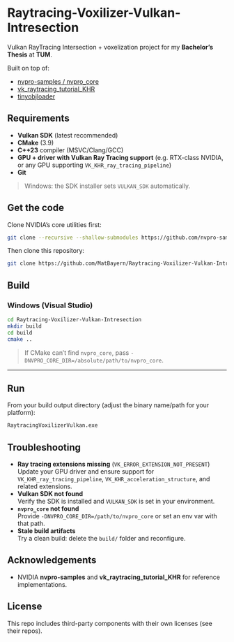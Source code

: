 # Raytracing-Voxilizer-Vulkan-Intresection

Vulkan RayTracing Intersection + voxelization project for my **Bachelor’s Thesis** at **TUM**.

Built on top of:

- [nvpro-samples / nvpro_core](https://github.com/nvpro-samples/nvpro_core)
- [vk_raytracing_tutorial_KHR](https://github.com/nvpro-samples/vk_raytracing_tutorial_KHR)
- [tinyobjloader](https://github.com/tinyobjloader/tinyobjloader)


## Requirements

- **Vulkan SDK** (latest recommended)
- **CMake** (3.9)
- **C++23** compiler (MSVC/Clang/GCC)
- **GPU + driver with Vulkan Ray Tracing support**  (e.g. RTX-class NVIDIA, or any GPU supporting `VK_KHR_ray_tracing_pipeline`)
- **Git**

> Windows: the SDK installer sets `VULKAN_SDK` automatically.  


## Get the code

Clone NVIDIA’s core utilities first:

```bash
git clone --recursive --shallow-submodules https://github.com/nvpro-samples/nvpro_core.git
```

Then clone this repository:

```bash
git clone https://github.com/MatBayern/Raytracing-Voxilizer-Vulkan-Intresection.git
```

## Build

### Windows (Visual Studio)

```bash
cd Raytracing-Voxilizer-Vulkan-Intresection
mkdir build
cd build
cmake ..
```

> If CMake can’t find `nvpro_core`, pass `-DNVPRO_CORE_DIR=/absolute/path/to/nvpro_core`.

---

## Run

From your build output directory (adjust the binary name/path for your platform):

```bash
RaytracingVoxilizerVulkan.exe
```


## Troubleshooting

- **Ray tracing extensions missing** (`VK_ERROR_EXTENSION_NOT_PRESENT`)  
  Update your GPU driver and ensure support for `VK_KHR_ray_tracing_pipeline`, `VK_KHR_acceleration_structure`, and related extensions.
- **Vulkan SDK not found**  
  Verify the SDK is installed and `VULKAN_SDK` is set in your environment.
- **`nvpro_core` not found**  
  Provide `-DNVPRO_CORE_DIR=/path/to/nvpro_core` or set an env var with that path.
- **Stale build artifacts**  
  Try a clean build: delete the `build/` folder and reconfigure.

## Acknowledgements

- NVIDIA **nvpro-samples** and **vk_raytracing_tutorial_KHR** for reference implementations.

## License

This repo includes third-party components with their own licenses (see their repos).
